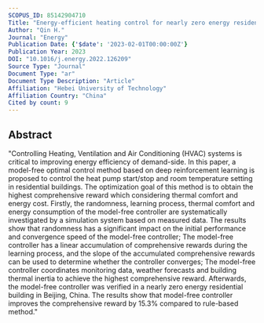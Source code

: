 ```yaml
---
SCOPUS_ID: 85142904710
Title: "Energy-efficient heating control for nearly zero energy residential buildings with deep reinforcement learning"
Author: "Qin H."
Journal: "Energy"
Publication Date: {'$date': '2023-02-01T00:00:00Z'}
Publication Year: 2023
DOI: "10.1016/j.energy.2022.126209"
Source Type: "Journal"
Document Type: "ar"
Document Type Description: "Article"
Affiliation: "Hebei University of Technology"
Affiliation Country: "China"
Cited by count: 9
---
```


## Abstract
"Controlling Heating, Ventilation and Air Conditioning (HVAC) systems is critical to improving energy efficiency of demand-side. In this paper, a model-free optimal control method based on deep reinforcement learning is proposed to control the heat pump start/stop and room temperature setting in residential buildings. The optimization goal of this method is to obtain the highest comprehensive reward which considering thermal comfort and energy cost. Firstly, the randomness, learning process, thermal comfort and energy consumption of the model-free controller are systematically investigated by a simulation system based on measured data. The results show that randomness has a significant impact on the initial performance and convergence speed of the model-free controller; The model-free controller has a linear accumulation of comprehensive rewards during the learning process, and the slope of the accumulated comprehensive rewards can be used to determine whether the controller converges; The model-free controller coordinates monitoring data, weather forecasts and building thermal inertia to achieve the highest comprehensive reward. Afterwards, the model-free controller was verified in a nearly zero energy residential building in Beijing, China. The results show that model-free controller improves the comprehensive reward by 15.3% compared to rule-based method."
